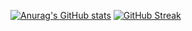 [![Anurag's GitHub stats](https://github-readme-stats.vercel.app/api?username=DocHaskins)](https://github.com/anuraghazra/github-readme-stats)
[![GitHub Streak](https://streak-stats.demolab.com/?user=DocHaskins)](https://git.io/streak-stats)
